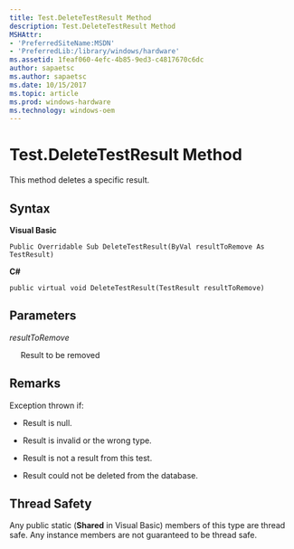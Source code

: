 ```yaml
---
title: Test.DeleteTestResult Method
description: Test.DeleteTestResult Method
MSHAttr:
- 'PreferredSiteName:MSDN'
- 'PreferredLib:/library/windows/hardware'
ms.assetid: 1feaf060-4efc-4b85-9ed3-c4817670c6dc
author: sapaetsc
ms.author: sapaetsc
ms.date: 10/15/2017
ms.topic: article
ms.prod: windows-hardware
ms.technology: windows-oem
---
```


# Test.DeleteTestResult Method


This method deletes a specific result.

## <span id="Syntax"></span><span id="syntax"></span><span id="SYNTAX"></span>Syntax


**Visual Basic**

`Public Overridable Sub DeleteTestResult(ByVal resultToRemove As TestResult)`

**C#**

`public virtual void DeleteTestResult(TestResult resultToRemove)`

## <span id="Parameters"></span><span id="parameters"></span><span id="PARAMETERS"></span>Parameters


*resultToRemove*

     Result to be removed

## <span id="Remarks"></span><span id="remarks"></span><span id="REMARKS"></span>Remarks


Exception thrown if:

-   Result is null.

-   Result is invalid or the wrong type.

-   Result is not a result from this test.

-   Result could not be deleted from the database.

## <span id="Thread_Safety"></span><span id="thread_safety"></span><span id="THREAD_SAFETY"></span>Thread Safety


Any public static (**Shared** in Visual Basic) members of this type are thread safe. Any instance members are not guaranteed to be thread safe.

 

 






